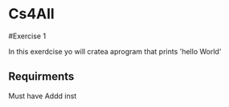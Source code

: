 # Cs4All

#Exercise 1

In this exerdcise yo will cratea aprogram that prints 'hello World'

## Requirments
Must have Addd inst
